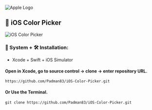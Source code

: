 ![Apple Logo](https://user-images.githubusercontent.com/45048950/73131198-bca1e580-4041-11ea-8f8d-ebfd844f0e64.png) 

## 📱 iOS Color Picker

![iOS Color Picker](https://user-images.githubusercontent.com/45048950/74106615-61283980-4ba3-11ea-969c-9f1923bee626.gif)

### 🧰 System + 🛠️ Installation:

* Xcode + Swift + iOS Simulator

#### Open in Xcode, go to source control -> clone -> enter repository URL.

```
https://github.com/Padman83/iOS-Color-Picker.git
```

#### Or Use the Terminal.

```
git clone https://github.com/Padman83/iOS-Color-Picker.git
```

